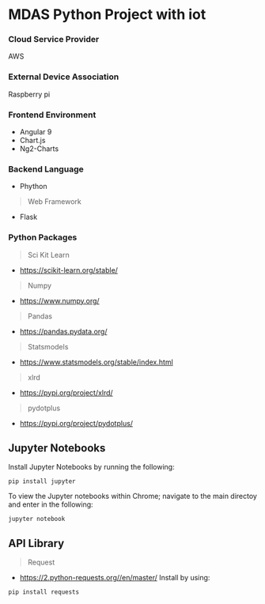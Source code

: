 # MDAS Python Project with iot 

### Cloud Service Provider
AWS

### External Device Association
Raspberry pi 

### Frontend Environment
- Angular 9
- Chart.js
- Ng2-Charts

### Backend Language
- Phython

> Web Framework
- Flask

### Python Packages
> Sci Kit Learn
- https://scikit-learn.org/stable/
> Numpy
- https://www.numpy.org/
> Pandas
- https://pandas.pydata.org/
> Statsmodels
- https://www.statsmodels.org/stable/index.html
> xlrd
- https://pypi.org/project/xlrd/
> pydotplus
- https://pypi.org/project/pydotplus/

## Jupyter Notebooks
Install Jupyter Notebooks by running the following:
```
pip install jupyter 
```

To view the Jupyter notebooks within Chrome; navigate to the main directoy and enter in the following:
```
jupyter notebook
```
## API Library
> Request
- https://2.python-requests.org//en/master/
Install by using:
```
pip install requests
```
